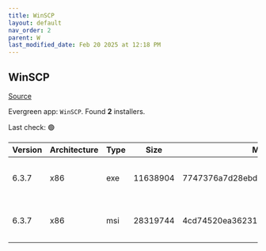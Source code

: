 ```yaml
---
title: WinSCP
layout: default
nav_order: 2
parent: W
last_modified_date: Feb 20 2025 at 12:18 PM
---
```


## WinSCP

[Source](https://winscp.net/)

Evergreen app: `WinSCP`. Found **2** installers.

Last check: 🟢

| Version | Architecture | Type | Size     | Md5                              | URI                                                                                                                                                                                |
| ------- | ------------ | ---- | -------- | -------------------------------- | ---------------------------------------------------------------------------------------------------------------------------------------------------------------------------------- |
| 6.3.7   | x86          | exe  | 11638904 | 7747376a7d28ebdec285aaeed61dc2a1 | [https://ixpeering.dl.sourceforge.net/project/winscp/WinSCP/6.3.7/WinSCP-6.3.7-Setup.exe](https://ixpeering.dl.sourceforge.net/project/winscp/WinSCP/6.3.7/WinSCP-6.3.7-Setup.exe) |
| 6.3.7   | x86          | msi  | 28319744 | 4cd74520ea36231aec115f72c5c3f9a2 | [https://ixpeering.dl.sourceforge.net/project/winscp/WinSCP/6.3.7/WinSCP-6.3.7.msi](https://ixpeering.dl.sourceforge.net/project/winscp/WinSCP/6.3.7/WinSCP-6.3.7.msi)             |
